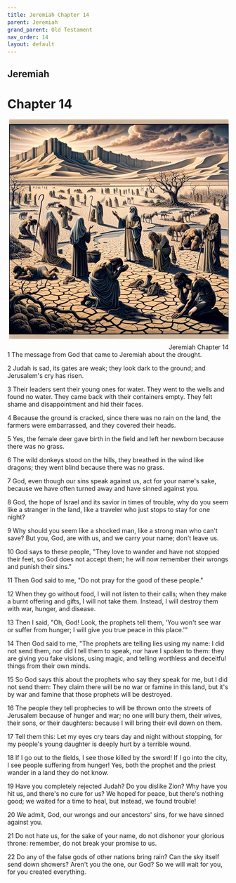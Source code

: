 ```yaml
---
title: Jeremiah Chapter 14
parent: Jeremiah
grand_parent: Old Testament
nav_order: 14
layout: default
---
```


## Jeremiah

# Chapter 14

<div style="clear: both; text-align: right;">
    <img src="/assets/Image/Jeremiah/500/14.jpg" alt="Jeremiah Chapter 14" class="chapter-image" style="max-width: 100%; height: auto; float: right; margin: 0 0 10px 10px; padding-left: 10%;">
    <figcaption style="font-size: 14px;">Jeremiah Chapter 14</figcaption>
</div>
1 The message from God that came to Jeremiah about the drought.

2 Judah is sad, its gates are weak; they look dark to the ground; and Jerusalem's cry has risen.

3 Their leaders sent their young ones for water. They went to the wells and found no water. They came back with their containers empty. They felt shame and disappointment and hid their faces.

4 Because the ground is cracked, since there was no rain on the land, the farmers were embarrassed, and they covered their heads.

5 Yes, the female deer gave birth in the field and left her newborn because there was no grass.

6 The wild donkeys stood on the hills, they breathed in the wind like dragons; they went blind because there was no grass.

7 God, even though our sins speak against us, act for your name's sake, because we have often turned away and have sinned against you.

8 God, the hope of Israel and its savior in times of trouble, why do you seem like a stranger in the land, like a traveler who just stops to stay for one night?

9 Why should you seem like a shocked man, like a strong man who can't save? But you, God, are with us, and we carry your name; don't leave us.

10 God says to these people, "They love to wander and have not stopped their feet, so God does not accept them; he will now remember their wrongs and punish their sins."

11 Then God said to me, "Do not pray for the good of these people."

12 When they go without food, I will not listen to their calls; when they make a burnt offering and gifts, I will not take them. Instead, I will destroy them with war, hunger, and disease.

13 Then I said, "Oh, God! Look, the prophets tell them, 'You won't see war or suffer from hunger; I will give you true peace in this place.'"

14 Then God said to me, "The prophets are telling lies using my name: I did not send them, nor did I tell them to speak, nor have I spoken to them: they are giving you fake visions, using magic, and telling worthless and deceitful things from their own minds.

15 So God says this about the prophets who say they speak for me, but I did not send them: They claim there will be no war or famine in this land, but it's by war and famine that those prophets will be destroyed.

16 The people they tell prophecies to will be thrown onto the streets of Jerusalem because of hunger and war; no one will bury them, their wives, their sons, or their daughters: because I will bring their evil down on them.

17 Tell them this: Let my eyes cry tears day and night without stopping, for my people's young daughter is deeply hurt by a terrible wound.

18 If I go out to the fields, I see those killed by the sword! If I go into the city, I see people suffering from hunger! Yes, both the prophet and the priest wander in a land they do not know.

19 Have you completely rejected Judah? Do you dislike Zion? Why have you hit us, and there's no cure for us? We hoped for peace, but there's nothing good; we waited for a time to heal, but instead, we found trouble!

20 We admit, God, our wrongs and our ancestors' sins, for we have sinned against you.

21 Do not hate us, for the sake of your name, do not dishonor your glorious throne: remember, do not break your promise to us.

22 Do any of the false gods of other nations bring rain? Can the sky itself send down showers? Aren't you the one, our God? So we will wait for you, for you created everything.


